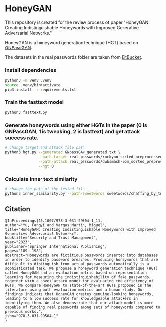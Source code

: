 # HoneyGAN
This repository is created for the review process of paper "HoneyGAN: Creating Indistinguishable Honeywords with Improved Generative Adversarial Networks."  

HoneyGAN is a honeyword generation technique (HGT) based on [GNPassGAN](https://github.com/fangyiyu/GNPassGAN). 

The datasets in the real passwords folder are taken from [BitBucket](https://bitbucket.org/srecgrp/honeygen-generating-honeywords-using-representation-learning/src/master/password_lists_processed_50000_records/).

### Install dependencies

```bash
python3 -m venv .venv 
source .venv/bin/activate  
pip3 install -r requirements.txt
```

### Train the fasttext model
```bash
python3 fasttext.py
```

### Generate honeywords using either HGTs in the paper (0 is GNPassGAN, 1 is tweaking, 2 is fasttext) and get attack success rate.
```bash
# change target and attack file path
python3 hgt.py --generated GNpassGAN_generated.txt \
               --path-target real_passwords/rockyou_sorted_preprocessed.txt \
               --path-attack real_passwords/dubsmash-com_sorted_preprocessed.txt  \
               --hgt 0
```

### Calculate inner text similarity
```bash
# change the path of the tested file
python3 inner_similarity.py --path-sweetwords sweetwords/chaffing_by_tweak/rockyou_10000_20.txt
```
## Citation
```
@InProceedings{10.1007/978-3-031-29504-1_11,
author="Yu, Fangyi and Vargas Martin, Miguel",
title="HoneyGAN: Creating Indistinguishable Honeywords with Improved Generative Adversarial Networks",
booktitle="Security and Trust Management",
year="2023",
publisher="Springer International Publishing",
pages="189--198",
abstract="Honeywords are fictitious passwords inserted into databases in order to identify password breaches. Producing honeywords that are difficult to distinguish from actual passwords automatically is a sophisticated task. We propose a honeyword generation technique (HGT) called HoneyGAN and an evaluation metric based on representation learning for measuring the indistinguishability of fake passwords, together with a novel attack model for evaluating the efficiency of HGTs. We compare HoneyGAN to state-of-the-art HGTs proposed in the literature using both evaluation metrics and a human study. Our findings indicate that HoneyGAN creates genuine-looking honeywords, leading to a low success rate for knowledgeable attackers in identifying them. We also demonstrate that our attack model is more capable of finding real passwords among sets of honeywords compared to previous works.",
isbn="978-3-031-29504-1"
}
```
